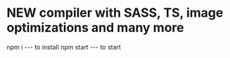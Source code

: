 # NEW compiler with SASS, TS, image optimizations and many more 

npm i --- to install
npm start --- to start